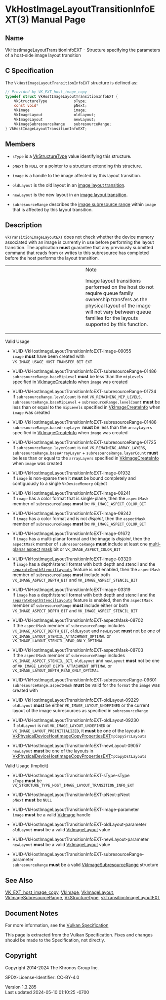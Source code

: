 # VkHostImageLayoutTransitionInfoEXT(3) Manual Page

## Name

VkHostImageLayoutTransitionInfoEXT - Structure specifying the parameters
of a host-side image layout transition



## <a href="#_c_specification" class="anchor"></a>C Specification

The `VkHostImageLayoutTransitionInfoEXT` structure is defined as:

``` c
// Provided by VK_EXT_host_image_copy
typedef struct VkHostImageLayoutTransitionInfoEXT {
    VkStructureType            sType;
    const void*                pNext;
    VkImage                    image;
    VkImageLayout              oldLayout;
    VkImageLayout              newLayout;
    VkImageSubresourceRange    subresourceRange;
} VkHostImageLayoutTransitionInfoEXT;
```

## <a href="#_members" class="anchor"></a>Members

- `sType` is a [VkStructureType](https://registry.khronos.org/vulkan/specs/1.3-extensions/man/html/VkStructureType.html) value identifying
  this structure.

- `pNext` is `NULL` or a pointer to a structure extending this
  structure.

- `image` is a handle to the image affected by this layout transition.

- `oldLayout` is the old layout in an <a
  href="https://registry.khronos.org/vulkan/specs/1.3-extensions/html/vkspec.html#synchronization-image-layout-transitions"
  target="_blank" rel="noopener">image layout transition</a>.

- `newLayout` is the new layout in an <a
  href="https://registry.khronos.org/vulkan/specs/1.3-extensions/html/vkspec.html#synchronization-image-layout-transitions"
  target="_blank" rel="noopener">image layout transition</a>.

- `subresourceRange` describes the <a
  href="https://registry.khronos.org/vulkan/specs/1.3-extensions/html/vkspec.html#resources-image-views"
  target="_blank" rel="noopener">image subresource range</a> within
  `image` that is affected by this layout transition.

## <a href="#_description" class="anchor"></a>Description

`vkTransitionImageLayoutEXT` does not check whether the device memory
associated with an image is currently in use before performing the
layout transition. The application **must** guarantee that any
previously submitted command that reads from or writes to this
subresource has completed before the host performs the layout
transition.

<table>
<colgroup>
<col style="width: 50%" />
<col style="width: 50%" />
</colgroup>
<tbody>
<tr class="odd">
<td class="icon"><em></em></td>
<td class="content">Note
<p>Image layout transitions performed on the host do not require queue
family ownership transfers as the physical layout of the image will not
vary between queue families for the layouts supported by this
function.</p></td>
</tr>
</tbody>
</table>

Valid Usage

- <a href="#VUID-VkHostImageLayoutTransitionInfoEXT-image-09055"
  id="VUID-VkHostImageLayoutTransitionInfoEXT-image-09055"></a>
  VUID-VkHostImageLayoutTransitionInfoEXT-image-09055  
  `image` **must** have been created with
  `VK_IMAGE_USAGE_HOST_TRANSFER_BIT_EXT`

<!-- -->

- <a
  href="#VUID-VkHostImageLayoutTransitionInfoEXT-subresourceRange-01486"
  id="VUID-VkHostImageLayoutTransitionInfoEXT-subresourceRange-01486"></a>
  VUID-VkHostImageLayoutTransitionInfoEXT-subresourceRange-01486  
  `subresourceRange.baseMipLevel` **must** be less than the `mipLevels`
  specified in [VkImageCreateInfo](https://registry.khronos.org/vulkan/specs/1.3-extensions/man/html/VkImageCreateInfo.html) when `image`
  was created

- <a
  href="#VUID-VkHostImageLayoutTransitionInfoEXT-subresourceRange-01724"
  id="VUID-VkHostImageLayoutTransitionInfoEXT-subresourceRange-01724"></a>
  VUID-VkHostImageLayoutTransitionInfoEXT-subresourceRange-01724  
  If `subresourceRange.levelCount` is not `VK_REMAINING_MIP_LEVELS`,
  `subresourceRange.baseMipLevel` + `subresourceRange.levelCount`
  **must** be less than or equal to the `mipLevels` specified in
  [VkImageCreateInfo](https://registry.khronos.org/vulkan/specs/1.3-extensions/man/html/VkImageCreateInfo.html) when `image` was created

- <a
  href="#VUID-VkHostImageLayoutTransitionInfoEXT-subresourceRange-01488"
  id="VUID-VkHostImageLayoutTransitionInfoEXT-subresourceRange-01488"></a>
  VUID-VkHostImageLayoutTransitionInfoEXT-subresourceRange-01488  
  `subresourceRange.baseArrayLayer` **must** be less than the
  `arrayLayers` specified in [VkImageCreateInfo](https://registry.khronos.org/vulkan/specs/1.3-extensions/man/html/VkImageCreateInfo.html)
  when `image` was created

- <a
  href="#VUID-VkHostImageLayoutTransitionInfoEXT-subresourceRange-01725"
  id="VUID-VkHostImageLayoutTransitionInfoEXT-subresourceRange-01725"></a>
  VUID-VkHostImageLayoutTransitionInfoEXT-subresourceRange-01725  
  If `subresourceRange.layerCount` is not `VK_REMAINING_ARRAY_LAYERS`,
  `subresourceRange.baseArrayLayer` + `subresourceRange.layerCount`
  **must** be less than or equal to the `arrayLayers` specified in
  [VkImageCreateInfo](https://registry.khronos.org/vulkan/specs/1.3-extensions/man/html/VkImageCreateInfo.html) when `image` was created

- <a href="#VUID-VkHostImageLayoutTransitionInfoEXT-image-01932"
  id="VUID-VkHostImageLayoutTransitionInfoEXT-image-01932"></a>
  VUID-VkHostImageLayoutTransitionInfoEXT-image-01932  
  If `image` is non-sparse then it **must** be bound completely and
  contiguously to a single `VkDeviceMemory` object

- <a href="#VUID-VkHostImageLayoutTransitionInfoEXT-image-09241"
  id="VUID-VkHostImageLayoutTransitionInfoEXT-image-09241"></a>
  VUID-VkHostImageLayoutTransitionInfoEXT-image-09241  
  If `image` has a color format that is single-plane, then the
  `aspectMask` member of `subresourceRange` **must** be
  `VK_IMAGE_ASPECT_COLOR_BIT`

- <a href="#VUID-VkHostImageLayoutTransitionInfoEXT-image-09242"
  id="VUID-VkHostImageLayoutTransitionInfoEXT-image-09242"></a>
  VUID-VkHostImageLayoutTransitionInfoEXT-image-09242  
  If `image` has a color format and is not *disjoint*, then the
  `aspectMask` member of `subresourceRange` **must** be
  `VK_IMAGE_ASPECT_COLOR_BIT`

- <a href="#VUID-VkHostImageLayoutTransitionInfoEXT-image-01672"
  id="VUID-VkHostImageLayoutTransitionInfoEXT-image-01672"></a>
  VUID-VkHostImageLayoutTransitionInfoEXT-image-01672  
  If `image` has a multi-planar format and the image is *disjoint*, then
  the `aspectMask` member of `subresourceRange` **must** include at
  least one [multi-planar aspect mask](#formats-planes-image-aspect) bit
  or `VK_IMAGE_ASPECT_COLOR_BIT`

- <a href="#VUID-VkHostImageLayoutTransitionInfoEXT-image-03320"
  id="VUID-VkHostImageLayoutTransitionInfoEXT-image-03320"></a>
  VUID-VkHostImageLayoutTransitionInfoEXT-image-03320  
  If `image` has a depth/stencil format with both depth and stencil and
  the
  [`separateDepthStencilLayouts`](#features-separateDepthStencilLayouts)
  feature is not enabled, then the `aspectMask` member of
  `subresourceRange` **must** include both `VK_IMAGE_ASPECT_DEPTH_BIT`
  and `VK_IMAGE_ASPECT_STENCIL_BIT`

- <a href="#VUID-VkHostImageLayoutTransitionInfoEXT-image-03319"
  id="VUID-VkHostImageLayoutTransitionInfoEXT-image-03319"></a>
  VUID-VkHostImageLayoutTransitionInfoEXT-image-03319  
  If `image` has a depth/stencil format with both depth and stencil and
  the
  [`separateDepthStencilLayouts`](#features-separateDepthStencilLayouts)
  feature is enabled, then the `aspectMask` member of `subresourceRange`
  **must** include either or both `VK_IMAGE_ASPECT_DEPTH_BIT` and
  `VK_IMAGE_ASPECT_STENCIL_BIT`

- <a href="#VUID-VkHostImageLayoutTransitionInfoEXT-aspectMask-08702"
  id="VUID-VkHostImageLayoutTransitionInfoEXT-aspectMask-08702"></a>
  VUID-VkHostImageLayoutTransitionInfoEXT-aspectMask-08702  
  If the `aspectMask` member of `subresourceRange` includes
  `VK_IMAGE_ASPECT_DEPTH_BIT`, `oldLayout` and `newLayout` **must** not
  be one of `VK_IMAGE_LAYOUT_STENCIL_ATTACHMENT_OPTIMAL` or
  `VK_IMAGE_LAYOUT_STENCIL_READ_ONLY_OPTIMAL`

- <a href="#VUID-VkHostImageLayoutTransitionInfoEXT-aspectMask-08703"
  id="VUID-VkHostImageLayoutTransitionInfoEXT-aspectMask-08703"></a>
  VUID-VkHostImageLayoutTransitionInfoEXT-aspectMask-08703  
  If the `aspectMask` member of `subresourceRange` includes
  `VK_IMAGE_ASPECT_STENCIL_BIT`, `oldLayout` and `newLayout` **must**
  not be one of `VK_IMAGE_LAYOUT_DEPTH_ATTACHMENT_OPTIMAL` or
  `VK_IMAGE_LAYOUT_DEPTH_READ_ONLY_OPTIMAL`

- <a
  href="#VUID-VkHostImageLayoutTransitionInfoEXT-subresourceRange-09601"
  id="VUID-VkHostImageLayoutTransitionInfoEXT-subresourceRange-09601"></a>
  VUID-VkHostImageLayoutTransitionInfoEXT-subresourceRange-09601  
  `subresourceRange.aspectMask` **must** be valid for the `format` the
  `image` was created with

- <a href="#VUID-VkHostImageLayoutTransitionInfoEXT-oldLayout-09229"
  id="VUID-VkHostImageLayoutTransitionInfoEXT-oldLayout-09229"></a>
  VUID-VkHostImageLayoutTransitionInfoEXT-oldLayout-09229  
  `oldLayout` **must** be either `VK_IMAGE_LAYOUT_UNDEFINED` or the
  current layout of the image subresources as specified in
  `subresourceRange`

- <a href="#VUID-VkHostImageLayoutTransitionInfoEXT-oldLayout-09230"
  id="VUID-VkHostImageLayoutTransitionInfoEXT-oldLayout-09230"></a>
  VUID-VkHostImageLayoutTransitionInfoEXT-oldLayout-09230  
  If `oldLayout` is not `VK_IMAGE_LAYOUT_UNDEFINED` or
  `VK_IMAGE_LAYOUT_PREINITIALIZED`, it **must** be one of the layouts in
  [VkPhysicalDeviceHostImageCopyPropertiesEXT](https://registry.khronos.org/vulkan/specs/1.3-extensions/man/html/VkPhysicalDeviceHostImageCopyPropertiesEXT.html)::`pCopySrcLayouts`

- <a href="#VUID-VkHostImageLayoutTransitionInfoEXT-newLayout-09057"
  id="VUID-VkHostImageLayoutTransitionInfoEXT-newLayout-09057"></a>
  VUID-VkHostImageLayoutTransitionInfoEXT-newLayout-09057  
  `newLayout` **must** be one of the layouts in
  [VkPhysicalDeviceHostImageCopyPropertiesEXT](https://registry.khronos.org/vulkan/specs/1.3-extensions/man/html/VkPhysicalDeviceHostImageCopyPropertiesEXT.html)::`pCopyDstLayouts`

Valid Usage (Implicit)

- <a href="#VUID-VkHostImageLayoutTransitionInfoEXT-sType-sType"
  id="VUID-VkHostImageLayoutTransitionInfoEXT-sType-sType"></a>
  VUID-VkHostImageLayoutTransitionInfoEXT-sType-sType  
  `sType` **must** be
  `VK_STRUCTURE_TYPE_HOST_IMAGE_LAYOUT_TRANSITION_INFO_EXT`

- <a href="#VUID-VkHostImageLayoutTransitionInfoEXT-pNext-pNext"
  id="VUID-VkHostImageLayoutTransitionInfoEXT-pNext-pNext"></a>
  VUID-VkHostImageLayoutTransitionInfoEXT-pNext-pNext  
  `pNext` **must** be `NULL`

- <a href="#VUID-VkHostImageLayoutTransitionInfoEXT-image-parameter"
  id="VUID-VkHostImageLayoutTransitionInfoEXT-image-parameter"></a>
  VUID-VkHostImageLayoutTransitionInfoEXT-image-parameter  
  `image` **must** be a valid [VkImage](https://registry.khronos.org/vulkan/specs/1.3-extensions/man/html/VkImage.html) handle

- <a href="#VUID-VkHostImageLayoutTransitionInfoEXT-oldLayout-parameter"
  id="VUID-VkHostImageLayoutTransitionInfoEXT-oldLayout-parameter"></a>
  VUID-VkHostImageLayoutTransitionInfoEXT-oldLayout-parameter  
  `oldLayout` **must** be a valid [VkImageLayout](https://registry.khronos.org/vulkan/specs/1.3-extensions/man/html/VkImageLayout.html)
  value

- <a href="#VUID-VkHostImageLayoutTransitionInfoEXT-newLayout-parameter"
  id="VUID-VkHostImageLayoutTransitionInfoEXT-newLayout-parameter"></a>
  VUID-VkHostImageLayoutTransitionInfoEXT-newLayout-parameter  
  `newLayout` **must** be a valid [VkImageLayout](https://registry.khronos.org/vulkan/specs/1.3-extensions/man/html/VkImageLayout.html)
  value

- <a
  href="#VUID-VkHostImageLayoutTransitionInfoEXT-subresourceRange-parameter"
  id="VUID-VkHostImageLayoutTransitionInfoEXT-subresourceRange-parameter"></a>
  VUID-VkHostImageLayoutTransitionInfoEXT-subresourceRange-parameter  
  `subresourceRange` **must** be a valid
  [VkImageSubresourceRange](https://registry.khronos.org/vulkan/specs/1.3-extensions/man/html/VkImageSubresourceRange.html) structure

## <a href="#_see_also" class="anchor"></a>See Also

[VK_EXT_host_image_copy](https://registry.khronos.org/vulkan/specs/1.3-extensions/man/html/VK_EXT_host_image_copy.html),
[VkImage](https://registry.khronos.org/vulkan/specs/1.3-extensions/man/html/VkImage.html), [VkImageLayout](https://registry.khronos.org/vulkan/specs/1.3-extensions/man/html/VkImageLayout.html),
[VkImageSubresourceRange](https://registry.khronos.org/vulkan/specs/1.3-extensions/man/html/VkImageSubresourceRange.html),
[VkStructureType](https://registry.khronos.org/vulkan/specs/1.3-extensions/man/html/VkStructureType.html),
[vkTransitionImageLayoutEXT](https://registry.khronos.org/vulkan/specs/1.3-extensions/man/html/vkTransitionImageLayoutEXT.html)

## <a href="#_document_notes" class="anchor"></a>Document Notes

For more information, see the <a
href="https://registry.khronos.org/vulkan/specs/1.3-extensions/html/vkspec.html#VkHostImageLayoutTransitionInfoEXT"
target="_blank" rel="noopener">Vulkan Specification</a>

This page is extracted from the Vulkan Specification. Fixes and changes
should be made to the Specification, not directly.

## <a href="#_copyright" class="anchor"></a>Copyright

Copyright 2014-2024 The Khronos Group Inc.

SPDX-License-Identifier: CC-BY-4.0

Version 1.3.285  
Last updated 2024-05-10 01:10:25 -0700
